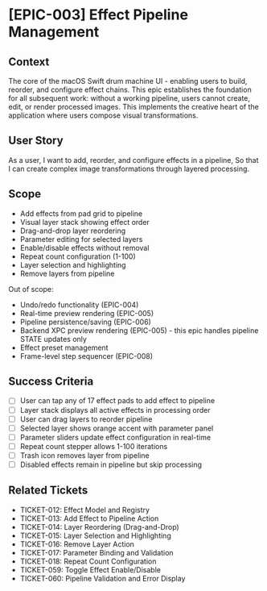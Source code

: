 # [EPIC-003] Effect Pipeline Management

## Context
The core of the macOS Swift drum machine UI - enabling users to build, reorder, and configure effect chains. This epic establishes the foundation for all subsequent work: without a working pipeline, users cannot create, edit, or render processed images. This implements the creative heart of the application where users compose visual transformations.

## User Story
As a user,
I want to add, reorder, and configure effects in a pipeline,
So that I can create complex image transformations through layered processing.

## Scope
- Add effects from pad grid to pipeline
- Visual layer stack showing effect order
- Drag-and-drop layer reordering
- Parameter editing for selected layers
- Enable/disable effects without removal
- Repeat count configuration (1-100)
- Layer selection and highlighting
- Remove layers from pipeline

Out of scope:
- Undo/redo functionality (EPIC-004)
- Real-time preview rendering (EPIC-005)
- Pipeline persistence/saving (EPIC-006)
- Backend XPC preview rendering (EPIC-005) - this epic handles pipeline STATE updates only
- Effect preset management
- Frame-level step sequencer (EPIC-008)

## Success Criteria
- [ ] User can tap any of 17 effect pads to add effect to pipeline
- [ ] Layer stack displays all active effects in processing order
- [ ] User can drag layers to reorder pipeline
- [ ] Selected layer shows orange accent with parameter panel
- [ ] Parameter sliders update effect configuration in real-time
- [ ] Repeat count stepper allows 1-100 iterations
- [ ] Trash icon removes layer from pipeline
- [ ] Disabled effects remain in pipeline but skip processing

## Related Tickets
- TICKET-012: Effect Model and Registry
- TICKET-013: Add Effect to Pipeline Action
- TICKET-014: Layer Reordering (Drag-and-Drop)
- TICKET-015: Layer Selection and Highlighting
- TICKET-016: Remove Layer Action
- TICKET-017: Parameter Binding and Validation
- TICKET-018: Repeat Count Configuration
- TICKET-059: Toggle Effect Enable/Disable
- TICKET-060: Pipeline Validation and Error Display
